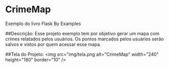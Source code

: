# CrimeMap
Exemplo do livro Flask By Examples

##Descrição:
Esse projeto exemplo tem por objetivo gerar um mapa com crimes relatados pelos usuários. Os pontos marcados pelos usuários serão salvos e vistos por quem acessar esse mapa.

##Tela do Projeto:
<img src="img/tela.png alt="CrimeMap" width="240" height="180" border="10" />
